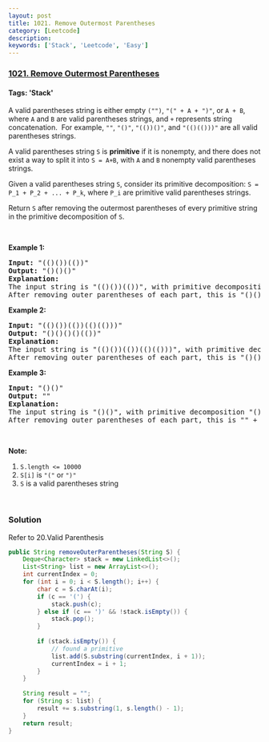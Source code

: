 ```yaml
---
layout: post
title: 1021. Remove Outermost Parentheses
category: [Leetcode]
description: 
keywords: ['Stack', 'Leetcode', 'Easy']
---
```

### [1021. Remove Outermost Parentheses](https://leetcode.com/problems/remove-outermost-parentheses)

#### Tags: 'Stack'

<div class="content__u3I1 question-content__JfgR"><div><p>A valid parentheses string is either empty <code>("")</code>, <code>"(" + A + ")"</code>, or <code>A + B</code>, where <code>A</code> and <code>B</code> are valid parentheses strings, and <code>+</code> represents string concatenation.  For example, <code>""</code>, <code>"()"</code>, <code>"(())()"</code>, and <code>"(()(()))"</code> are all valid parentheses strings.</p>
<p>A valid parentheses string <code>S</code> is <strong>primitive</strong> if it is nonempty, and there does not exist a way to split it into <code>S = A+B</code>, with <code>A</code> and <code>B</code> nonempty valid parentheses strings.</p>
<p>Given a valid parentheses string <code>S</code>, consider its primitive decomposition: <code>S = P_1 + P_2 + ... + P_k</code>, where <code>P_i</code> are primitive valid parentheses strings.</p>
<p>Return <code>S</code> after removing the outermost parentheses of every primitive string in the primitive decomposition of <code>S</code>.</p>
<p> </p>
<p><strong>Example 1:</strong></p>
<pre><strong>Input: </strong><span id="example-input-1-1">"(()())(())"</span>
<strong>Output: </strong><span id="example-output-1">"()()()"</span>
<strong>Explanation: </strong>
The input string is "(()())(())", with primitive decomposition "(()())" + "(())".
After removing outer parentheses of each part, this is "()()" + "()" = "()()()".
</pre>
<div>
<p><strong>Example 2:</strong></p>
<pre><strong>Input: </strong><span id="example-input-2-1">"(()())(())(()(()))"</span>
<strong>Output: </strong><span id="example-output-2">"()()()()(())"</span>
<strong>Explanation: </strong>
The input string is "(()())(())(()(()))", with primitive decomposition "(()())" + "(())" + "(()(()))".
After removing outer parentheses of each part, this is "()()" + "()" + "()(())" = "()()()()(())".
</pre>
<div>
<p><strong>Example 3:</strong></p>
<pre><strong>Input: </strong><span id="example-input-3-1">"()()"</span>
<strong>Output: </strong><span id="example-output-3">""</span>
<strong>Explanation: </strong>
The input string is "()()", with primitive decomposition "()" + "()".
After removing outer parentheses of each part, this is "" + "" = "".
</pre>
<p> </p>
</div>
</div>
<p><strong>Note:</strong></p>
<ol>
<li><code>S.length &lt;= 10000</code></li>
<li><code>S[i]</code> is <code>"("</code> or <code>")"</code></li>
<li><code>S</code> is a valid parentheses string</li>
</ol>
<div>
<div>
<div> </div>
</div>
</div></div></div>

### Solution
Refer to 20.Valid Parenthesis
```java
public String removeOuterParentheses(String S) {
    Deque<Character> stack = new LinkedList<>();
    List<String> list = new ArrayList<>();
    int currentIndex = 0;
    for (int i = 0; i < S.length(); i++) {
        char c = S.charAt(i);
        if (c == '(') {
            stack.push(c);
        } else if (c == ')' && !stack.isEmpty()) {
            stack.pop();
        }
        
        if (stack.isEmpty()) {
            // found a primitive
            list.add(S.substring(currentIndex, i + 1));
            currentIndex = i + 1;
        }
    }
    
    String result = "";
    for (String s: list) {
        result += s.substring(1, s.length() - 1);
    }
    return result;
}
```